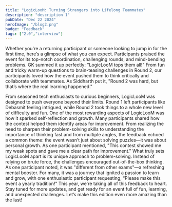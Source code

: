 ```yaml
---
title: "LogicLooM: Turning Strangers into Lifelong Teammates"
description: "description 1"
pubDate: "Dec 22 2024"
heroImage: "/blog2.png"
badge: "Feedback"
tags: ["2.0","interview"]
---
```


Whether you're a returning participant or someone looking to jump in for the first time, here’s a glimpse of what you can expect.
Participants praised the event for its top-notch coordination, challenging rounds, and mind-bending problems. GK summed it up perfectly: "LogicLooM tops them all!"
From fun and tricky warm-up questions to brain-teasing challenges in Round 2, our participants loved how the event pushed them to think critically and collaborate with teammates. As Siddharth put it, "Round 2 was hard, but that’s where the real learning happened."

From seasoned tech enthusiasts to curious beginners, LogicLooM was designed to push everyone beyond their limits. Round 1 left participants like Debasmit feeling intrigued, while Round 2 took things to a whole new level of difficulty and fun. One of the most rewarding aspects of LogicLooM was how it sparked self-reflection and growth. Many participants shared how the contest helped them identify areas for improvement. From realizing the need to sharpen their problem-solving skills to understanding the importance of thinking fast and from multiple angles, the feedback echoed a common theme: the event wasn’t just about solving puzzles—it was about personal growth. As one participant mentioned, "This contest showed me my weak spots and gave me a clear path for improvement."
What truly sets LogicLooM apart is its unique approach to problem-solving. Instead of relying on brute force, the challenges encouraged out-of-the-box thinking. As one participant noted, it was "different from other exams"—a refreshing mental booster. For many, it was a journey that ignited a passion to learn and grow, with one enthusiastic participant requesting, “Please make this event a yearly tradition!"
This year, we're taking all of this feedback to heart. Stay tuned for more updates, and get ready for an event full of fun, learning, and unexpected challenges. Let’s make this edition even more amazing than the last!
